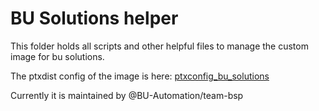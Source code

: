 # BU Solutions helper

This folder holds all scripts and other helpful files to manage the custom image for bu solutions.

The ptxdist config of the image is here: [ptxconfig_bu_solutions](../../configs/wago-pfcXXX/ptxconfig_bu_solutions)

Currently it is maintained by @BU-Automation/team-bsp
